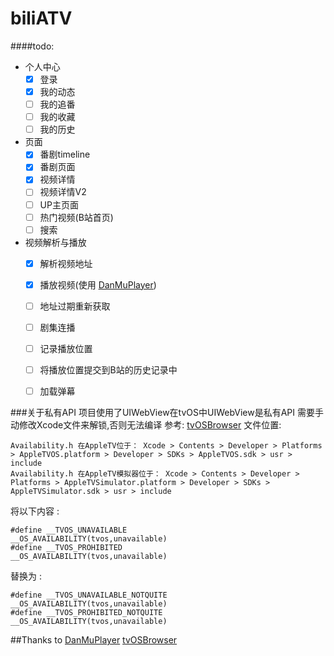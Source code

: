 #  biliATV

####todo:
* 个人中心
    * [x] 登录
    * [x] 我的动态
    * [ ] 我的追番
    * [ ] 我的收藏
    * [ ] 我的历史
* 页面
    * [x] 番剧timeline
    * [x] 番剧页面
    * [x] 视频详情
    * [ ] 视频详情V2
    * [ ] UP主页面
    * [ ] 热门视频(B站首页)
    * [ ] 搜索
    
* 视频解析与播放
    * [x] 解析视频地址
    * [x] 播放视频(使用 [DanMuPlayer](https://github.com/fuzhuo/DanMuPlayer))
    * [ ] 地址过期重新获取
    * [ ] 剧集连播
    * [ ] 记录播放位置
    * [ ] 将播放位置提交到B站的历史记录中
    * [ ] 加载弹幕


###关于私有API
项目使用了UIWebView在tvOS中UIWebView是私有API
需要手动修改Xcode文件来解锁,否则无法编译
参考: [tvOSBrowser](https://github.com/steventroughtonsmith/tvOSBrowser)
文件位置:
```
Availability.h 在AppleTV位于： Xcode > Contents > Developer > Platforms > AppleTVOS.platform > Developer > SDKs > AppleTVOS.sdk > usr > include
Availability.h 在AppleTV模拟器位于： Xcode > Contents > Developer > Platforms > AppleTVSimulator.platform > Developer > SDKs > AppleTVSimulator.sdk > usr > include
```

将以下内容 :
```
#define __TVOS_UNAVAILABLE                    __OS_AVAILABILITY(tvos,unavailable)
#define __TVOS_PROHIBITED                     __OS_AVAILABILITY(tvos,unavailable)
```
替换为 :
```
#define __TVOS_UNAVAILABLE_NOTQUITE                    __OS_AVAILABILITY(tvos,unavailable)
#define __TVOS_PROHIBITED_NOTQUITE                     __OS_AVAILABILITY(tvos,unavailable)
```

##Thanks to
[DanMuPlayer](https://github.com/fuzhuo/DanMuPlayer)
[tvOSBrowser](https://github.com/steventroughtonsmith/tvOSBrowser)

